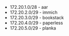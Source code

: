 - 172.20.1.0/28 - aar
- 172.20.2.0/29 - immich
- 172.20.3.0/29 - bookstack
- 172.20.4.0/29 - paperless
- 172.20.5.0/29 - planka
